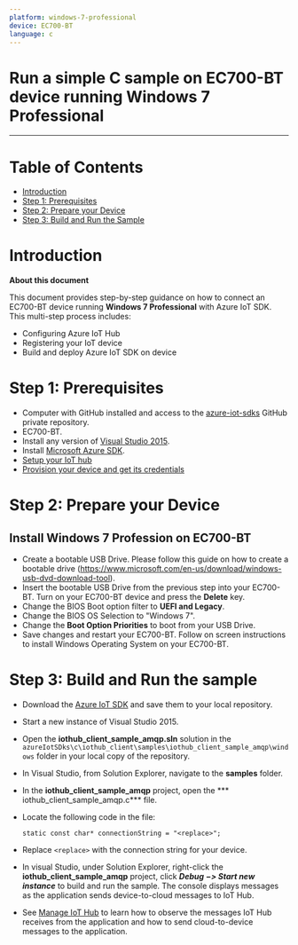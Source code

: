 ```yaml
---
platform: windows-7-professional
device: EC700-BT
language: c
---
```


Run a simple C sample on EC700-BT device running Windows 7 Professional
===
---

# Table of Contents

-   [Introduction](#Introduction)
-   [Step 1: Prerequisites](#Step-1-Prerequisites)
-   [Step 2: Prepare your Device](#Step-2-PrepareDevice)
-   [Step 3: Build and Run the Sample](#Step-3-Build)

<a name="Introduction"></a>
# Introduction

**About this document**

This document provides step-by-step guidance on how to connect an EC700-BT device running **Windows 7 Professional** with Azure IoT SDK.
This multi-step process includes:
-   Configuring Azure IoT Hub
-   Registering your IoT device
-   Build and deploy Azure IoT SDK on device

<a name="Step-1-Prerequisites"></a>
# Step 1: Prerequisites

-   Computer with GitHub installed and access to the
    [azure-iot-sdks](https://github.com/Azure/azure-iot-sdks) GitHub
    private repository.
-   EC700-BT.
-   Install any version of [Visual Studio 2015](https://www.visualstudio.com/en-us/downloads/download-visual-studio-vs.aspx).
-   Install [Microsoft Azure SDK](http://www.microsoft.com/en-us/download/details.aspx?id=48178).
-   [Setup your IoT hub][lnk-setup-iot-hub]
-   [Provision your device and get its credentials][lnk-manage-iot-hub]

<a name="Step-2-PrepareDevice"></a>
# Step 2: Prepare your Device
##  Install Windows 7 Profession on EC700-BT
-   Create a bootable USB Drive. Please follow this guide on how to create a bootable drive (<https://www.microsoft.com/en-us/download/windows-usb-dvd-download-tool>).
-   Insert the bootable USB Drive from the previous step into your EC700-BT. Turn on your EC700-BT device and press the **Delete** key.
-   Change the BIOS Boot option filter to **UEFI and Legacy**.
-   Change the BIOS OS Selection to "Windows 7".
-   Change the **Boot Option Priorities** to boot from your USB Drive.
-   Save changes and restart your EC700-BT. Follow on screen instructions to install Windows Operating System on your EC700-BT.

<a name="Step-3-Build"></a>
# Step 3: Build and Run the sample

-   Download the [Azure IoT SDK](https://github.com/Azure/azure-iot-sdks) and save them to your local repository.
-   Start a new instance of Visual Studio 2015.
-   Open the **iothub_client_sample_amqp.sln** solution in the `azureIotSDks\c\iothub_client\samples\iothub_client_sample_amqp\windows` folder in your local copy of the repository.
-   In Visual Studio, from Solution Explorer, navigate to the **samples** folder.
-   In the **iothub_client_sample_amqp** project, open the *** iothub_client_sample_amqp.c*** file.
-   Locate the following code in the file:

        static const char* connectionString = "<replace>";
        
-   Replace `<replace>` with the connection string for your device.
-   In visual Studio, under Solution Explorer, right-click the **iothub_client_sample_amqp** project, click ***Debug &minus;&gt; Start new instance*** to build and run the sample. The console displays messages as the application sends device-to-cloud messages to IoT Hub.
-   See [Manage IoT Hub][lnk-manage-iot-hub] to learn how to observe the messages IoT Hub receives from the application and how to send cloud-to-device messages to the application.

[lnk-setup-iot-hub]: ../setup_iothub.md
[lnk-manage-iot-hub]: ../manage_iot_hub.md

